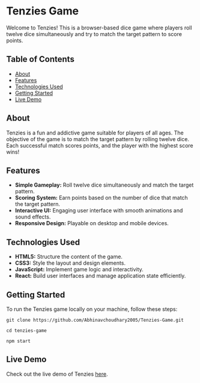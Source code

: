 # Tenzies Game

Welcome to Tenzies! This is a browser-based dice game where players roll twelve dice simultaneously and try to match the target pattern to score points.

## Table of Contents

- [About](#about)
- [Features](#features)
- [Technologies Used](#technologies-used)
- [Getting Started](#getting-started)
- [Live Demo](#live-demo)

## About

Tenzies is a fun and addictive game suitable for players of all ages. The objective of the game is to match the target pattern by rolling twelve dice. Each successful match scores points, and the player with the highest score wins!

## Features

- **Simple Gameplay:** Roll twelve dice simultaneously and match the target pattern.
- **Scoring System:** Earn points based on the number of dice that match the target pattern.
- **Interactive UI:** Engaging user interface with smooth animations and sound effects.
- **Responsive Design:** Playable on desktop and mobile devices.

## Technologies Used

- **HTML5:** Structure the content of the game.
- **CSS3:** Style the layout and design elements.
- **JavaScript:** Implement game logic and interactivity.
- **React:** Build user interfaces and manage application state efficiently.

## Getting Started

To run the Tenzies game locally on your machine, follow these steps:

`git clone https://github.com/Abhinavchoudhary2005/Tenzies-Game.git`

`cd tenzies-game`

`npm start`

## Live Demo

Check out the live demo of Tenzies [here](https://tenzies-abhinav-1.netlify.app/).
